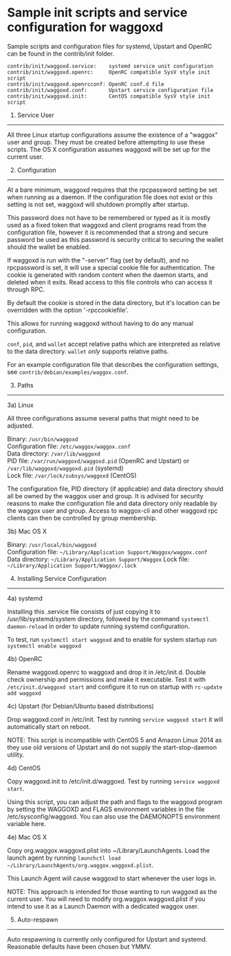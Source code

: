 Sample init scripts and service configuration for waggoxd
==========================================================

Sample scripts and configuration files for systemd, Upstart and OpenRC
can be found in the contrib/init folder.

    contrib/init/waggoxd.service:    systemd service unit configuration
    contrib/init/waggoxd.openrc:     OpenRC compatible SysV style init script
    contrib/init/waggoxd.openrcconf: OpenRC conf.d file
    contrib/init/waggoxd.conf:       Upstart service configuration file
    contrib/init/waggoxd.init:       CentOS compatible SysV style init script

1. Service User
---------------------------------

All three Linux startup configurations assume the existence of a "waggox" user
and group.  They must be created before attempting to use these scripts.
The OS X configuration assumes waggoxd will be set up for the current user.

2. Configuration
---------------------------------

At a bare minimum, waggoxd requires that the rpcpassword setting be set
when running as a daemon.  If the configuration file does not exist or this
setting is not set, waggoxd will shutdown promptly after startup.

This password does not have to be remembered or typed as it is mostly used
as a fixed token that waggoxd and client programs read from the configuration
file, however it is recommended that a strong and secure password be used
as this password is security critical to securing the wallet should the
wallet be enabled.

If waggoxd is run with the "-server" flag (set by default), and no rpcpassword is set,
it will use a special cookie file for authentication. The cookie is generated with random
content when the daemon starts, and deleted when it exits. Read access to this file
controls who can access it through RPC.

By default the cookie is stored in the data directory, but it's location can be overridden
with the option '-rpccookiefile'.

This allows for running waggoxd without having to do any manual configuration.

`conf`, `pid`, and `wallet` accept relative paths which are interpreted as
relative to the data directory. `wallet` *only* supports relative paths.

For an example configuration file that describes the configuration settings,
see `contrib/debian/examples/waggox.conf`.

3. Paths
---------------------------------

3a) Linux

All three configurations assume several paths that might need to be adjusted.

Binary:              `/usr/bin/waggoxd`  
Configuration file:  `/etc/waggox/waggox.conf`  
Data directory:      `/var/lib/waggoxd`  
PID file:            `/var/run/waggoxd/waggoxd.pid` (OpenRC and Upstart) or `/var/lib/waggoxd/waggoxd.pid` (systemd)  
Lock file:           `/var/lock/subsys/waggoxd` (CentOS)  

The configuration file, PID directory (if applicable) and data directory
should all be owned by the waggox user and group.  It is advised for security
reasons to make the configuration file and data directory only readable by the
waggox user and group.  Access to waggox-cli and other waggoxd rpc clients
can then be controlled by group membership.

3b) Mac OS X

Binary:              `/usr/local/bin/waggoxd`  
Configuration file:  `~/Library/Application Support/Waggox/waggox.conf`  
Data directory:      `~/Library/Application Support/Waggox`
Lock file:           `~/Library/Application Support/Waggox/.lock`

4. Installing Service Configuration
-----------------------------------

4a) systemd

Installing this .service file consists of just copying it to
/usr/lib/systemd/system directory, followed by the command
`systemctl daemon-reload` in order to update running systemd configuration.

To test, run `systemctl start waggoxd` and to enable for system startup run
`systemctl enable waggoxd`

4b) OpenRC

Rename waggoxd.openrc to waggoxd and drop it in /etc/init.d.  Double
check ownership and permissions and make it executable.  Test it with
`/etc/init.d/waggoxd start` and configure it to run on startup with
`rc-update add waggoxd`

4c) Upstart (for Debian/Ubuntu based distributions)

Drop waggoxd.conf in /etc/init.  Test by running `service waggoxd start`
it will automatically start on reboot.

NOTE: This script is incompatible with CentOS 5 and Amazon Linux 2014 as they
use old versions of Upstart and do not supply the start-stop-daemon utility.

4d) CentOS

Copy waggoxd.init to /etc/init.d/waggoxd. Test by running `service waggoxd start`.

Using this script, you can adjust the path and flags to the waggoxd program by
setting the WAGGOXD and FLAGS environment variables in the file
/etc/sysconfig/waggoxd. You can also use the DAEMONOPTS environment variable here.

4e) Mac OS X

Copy org.waggox.waggoxd.plist into ~/Library/LaunchAgents. Load the launch agent by
running `launchctl load ~/Library/LaunchAgents/org.waggox.waggoxd.plist`.

This Launch Agent will cause waggoxd to start whenever the user logs in.

NOTE: This approach is intended for those wanting to run waggoxd as the current user.
You will need to modify org.waggox.waggoxd.plist if you intend to use it as a
Launch Daemon with a dedicated waggox user.

5. Auto-respawn
-----------------------------------

Auto respawning is currently only configured for Upstart and systemd.
Reasonable defaults have been chosen but YMMV.
